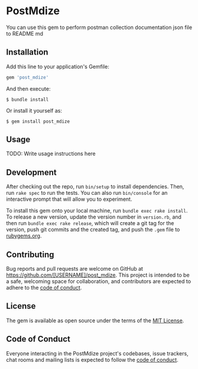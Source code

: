 # PostMdize

You can use this gem to perform postman collection documentation json file to README md

## Installation

Add this line to your application's Gemfile:

```ruby
gem 'post_mdize'
```

And then execute:

    $ bundle install

Or install it yourself as:

    $ gem install post_mdize

## Usage

TODO: Write usage instructions here

## Development

After checking out the repo, run `bin/setup` to install dependencies. Then, run `rake spec` to run the tests. You can also run `bin/console` for an interactive prompt that will allow you to experiment.

To install this gem onto your local machine, run `bundle exec rake install`. To release a new version, update the version number in `version.rb`, and then run `bundle exec rake release`, which will create a git tag for the version, push git commits and the created tag, and push the `.gem` file to [rubygems.org](https://rubygems.org).

## Contributing

Bug reports and pull requests are welcome on GitHub at https://github.com/[USERNAME]/post_mdize. This project is intended to be a safe, welcoming space for collaboration, and contributors are expected to adhere to the [code of conduct](https://github.com/[USERNAME]/post_mdize/blob/master/CODE_OF_CONDUCT.md).

## License

The gem is available as open source under the terms of the [MIT License](https://opensource.org/licenses/MIT).

## Code of Conduct

Everyone interacting in the PostMdize project's codebases, issue trackers, chat rooms and mailing lists is expected to follow the [code of conduct](https://github.com/[USERNAME]/post_mdize/blob/master/CODE_OF_CONDUCT.md).

